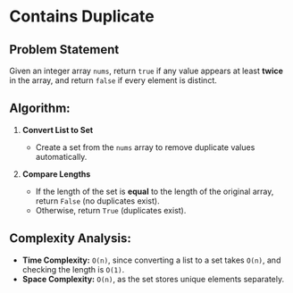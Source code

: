 # Contains Duplicate

## Problem Statement
Given an integer array `nums`, return `true` if any value appears at least **twice** in the array, and return `false` if every element is distinct.

## Algorithm:

1. **Convert List to Set**  
   - Create a set from the `nums` array to remove duplicate values automatically.

2. **Compare Lengths**  
   - If the length of the set is **equal** to the length of the original array, return `False` (no duplicates exist).
   - Otherwise, return `True` (duplicates exist).

## Complexity Analysis:
- **Time Complexity:** `O(n)`, since converting a list to a set takes `O(n)`, and checking the length is `O(1)`.  
- **Space Complexity:** `O(n)`, as the set stores unique elements separately.
